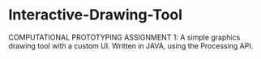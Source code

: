 # Interactive-Drawing-Tool
COMPUTATIONAL PROTOTYPING ASSIGNMENT 1: 
A simple graphics drawing tool with a custom UI. Written in JAVA, using the Processing API. 
